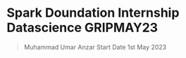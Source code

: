 # Spark Doundation Internship Datascience GRIPMAY23
> Muhammad Umar Anzar
> Start Date 1st May 2023
